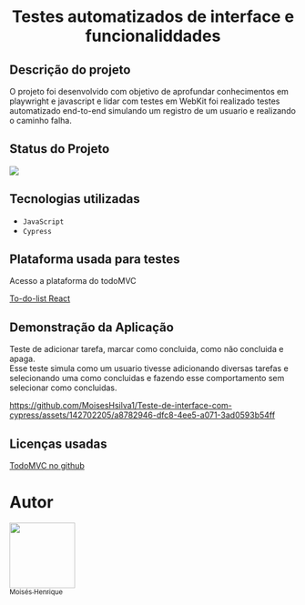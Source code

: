 <h1 align="center"> Testes automatizados de interface e funcionaliddades</h1>

<h2>Descrição do projeto</h2>
<p>O projeto foi desenvolvido com objetivo de aprofundar conhecimentos em playwright e javascript  e lidar com testes em WebKit  foi realizado testes automatizado end-to-end simulando 
  um registro de um usuario e realizando o caminho falha.
<p/>

<h2>Status do Projeto</h2>
<p align="left">
<img loading="lazy" src="http://img.shields.io/static/v1?label=STATUS&message=%20DESENVOLVIDO&color=GREEN&style=for-the-badge"/>
</p>

<h2>Tecnologias utilizadas</h2>

- ``JavaScript``
- ``Cypress``



<h2>Plataforma usada para testes</h2>
<p>Acesso a plataforma do todoMVC </p>
<a href="https://todomvc.com/examples/react/dist/"> To-do-list React</a>



<h2>Demonstração da Aplicação</h2>
<p>Teste de adicionar tarefa, marcar como concluida, como não concluida e apaga. <br>
   Esse teste simula como um usuario tivesse adicionando diversas tarefas e selecionando uma como concluidas e fazendo esse comportamento sem selecionar como concluidas. 
</p>
 

https://github.com/MoisesHsilva1/Teste-de-interface-com-cypress/assets/142702205/a8782946-dfc8-4ee5-a071-3ad0593b54ff

<h2>Licenças usadas</h2>

<a href="https://github.com/tastejs/todomvc"> TodoMVC no github</a>

# Autor

 [<img loading="lazy" src="https://github.com/MoisesHsilva1/Projeto-E2E/assets/142702205/b1a9e6e2-60b0-4ce6-ba81-edcddd954366" width=115><br><sub>Moisés Henrique</sub>](https://github.com/MoisesHsilva1) 


